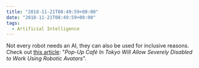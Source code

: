 ```yaml
---
title: "2018-11-21T08:49:59+00:00"
date: "2018-11-21T08:49:59+00:00"
tags:
  - Artificial Intelligence
---
```


Not every robot needs an AI, they can also be used for inclusive reasons. Check out [this article](http://www.spoon-tamago.com/2018/11/08/pop-up-cafe-in-tokyo-will-allow-severely-disabled-to-work-using-robotic-avatars/): "*Pop-Up Café In Tokyo Will Allow Severely Disabled to Work Using Robotic Avatars*".
